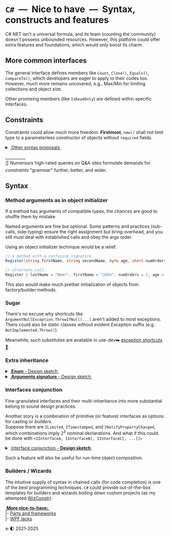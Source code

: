 # `C#`&nbsp;&nbsp;&mdash;&nbsp;&nbsp;Nice to have&nbsp;&nbsp;&mdash;&nbsp;&nbsp;Syntax, constructs and features

C#.NET isn't a universal formula, and its team (counting the community) doesn't possess unbounded resources. However, this platform could offer extra features and foundations, which would only boost its charm.

## More common interfaces

The general interface defines members like `Count`, `Clone()`, `Equals()`, `CompareTo()`, which developers are eager to apply to their codes too.\
However, much more remains uncovered, e.g., Max/Min for limiting collections and object size.

Other promising members (like `IsReadOnly`) are defined within specific interfaces.

## Constraints

Constraints could allow much more freedom. **Firstmost**, `new()` shall not limit type to a parameterless constructor of objects without `required` fields.

<details>
    <summary><ins>&nbsp;Other syntax proposals&nbsp;</ins></summary>
&nbsp;
    
```diff csharp
Flush<T>(T stream) where T :  IDisposable AND System.IO.Stream

... where T : NOT Exception

// help with not "coupling" enums
- Bonus.Calc(IEnumerable<T> months) where T : Enum
+ Bonus.Calc(IEnumerable<T> months) where T : Month OR Months // Months is Month but [Flags]
```

I long for better [numbers](cs-drawbacks.md#Numbers) in C# but meanwhile, constraints could improve the state.

```csharp
// rationally limited natural number
Retail.Price<N>(N val) where N : byte, short;

// other syntax variants
Retail.Price<N>(N val) where N : byte OR short;
Retail.Price<N>(N val) where N : byte || short;
```

To a turn (for me), numbers and constraints shall be like this sketch:

```csharp

method<N>(N arg) where N : number, N > 0 AND N < 150

method<N1, N2>(N1 left, N2 right) where N1, N2 : integer
   where N1 < 100  
   where N2 < 0

// and much more similar to your phantasy
```

</details>

\__________\
☝️ Numerours high-rated queries on Q&A sites formulate demands for _constraints_ "grammar" further, better, and wider.

## Syntax

### Method arguments as in object initializer

If a method has arguments of compatible types, the chances are good to shuffle them by mistake.

Named arguments are fine but optional. Some patterns and practices (sub-calls, side-typing) ensure the right assignment but bring overhead, and you still must deal with established calls and obey the args order.

Using an object initializer technique would be a relief.

```csharp
// a method with a confusing signature
Register(string firstName, string secondName, byte age, short numOrders, bool knownUser = false);

// alternate call
Register { lastName = "Deer", firstName = "John", numOrders = 2, age = 18 }
```

This also would make much prettier initialization of objects from factory/builder methods.

### Sugar

There's no excuse why shortcuts like `ArgumentNullException.ThrowIfNull(...)` aren't added to most exceptions. 
There could also be static classes without evident _Exception_ suffix (e.g. `NotImplemented.Throw()`). 

Meanwhile, such substitutes are available in use-dev➡️ [exception shortcuts](https://github.com/Kyriosity/use-dev/tree/main/src/TuttiFrutti/ExtensionsTests/Exceptions) 🧪.

### Extra inheritance

<details>
<summary><ins>&nbsp;<b>Enum</b> - Design sketch&nbsp;</ins></summary>
&nbsp;

```csharp
enum FundamentalState 
{
    Solid,
    Liquid,
    Gas,
    Plasma
}

enum AppliedTheoryState : FundamentalStates
{
    CrystallLiquid,
    BoseEinsteinCondensate,
    NeutronDegenerate,
    QuarkGluonPlasma,
}

[Flags]
enum MyLabReagentStates : FundamentalStates
{
    Unknown = 0,
    NotApplicable
}
```

with downcast only, e.g.:

```diff csharp
-  FundamentalState state = AppliedTheoryState.Gas;
+  AppliedTheoryState state = FundamentalState.Gas;
```

---

</details>

<details>
<summary><ins>&nbsp;<b>Arguments signature</b> - Design sketch&nbsp;</ins></summary>
&nbsp;

Let's forget that long signatures are bug buddies and should be encapsulated into classes/structs or tuples. 

In fact, repetitive sequences of arguments occur (sometimes dictated by external tools), and it would be pleasing to ensure the same names are used in order.

```csharp

// one of the possible syntax through attribute
[Args("Name")]
bool Login(string name, string familyName) { ... }

[Args("Name.Western")]
void Personalize([Name], string middleName, Degree title) { ... }

Guid Register(int attempt, [Name.Western], byte age) { ... }

```

</details>

### Interfaces conjunction

Fine-granulated interfaces and their multi-inheritance into more substantial belong to sound design practices.

Another story is a combination of primitive (or feature) interfaces as options for casting or *builders*.\
Suppose there are `ILimited`, `ITimestamped`, and `INotifyPropertyChanged`, which combinations imply 2<sup>3</sup> nominal declarations. And what if this could be done with `<IInterfaceA, IInterfaceB[, IInterfaceC[, ...]]>`

<details>
<summary><ins>&nbsp;Interface conjunction - <b>Design sketch&nbsp;</ins></b></summary>
&nbsp;
    
```csharp
static class AircraftBuilder
{
// as return
        static <IAirSpecs, IPowerplant> BusinessJet(...) { ... }
        static <IAirSpecs, IPowerplant, ILoadSpecs> Cargo(...) { ... }
        static <IAirSpecs, IPowerplant, ILoadSpecs, IPassengerConfig> Liner(...) { ... }
}

// as arguments
IList<IataAirportCode> Planning.Destinations.FindOptimal(IataAirportCode from, <IAirSpecs, IPowerplant> vehicle) { ... }
void Planning.Capacity.Register(<ILoadSpecs, IPassengerConfig> transport) { ... }

```
---

</details>

Such a feature will also be useful for run-time object composition.

### Builders / Wizards

The intuitive supply of syntax in chained calls (for code completion) is one of the best programming techniques. 
`C#` could provide out-of-the-box templates for builders and wizards boiling down custom projects (as my attempted [WizConstr](https://github.com/Kyriosity/use-dev/tree/main/src/TuttiFrutti/WizConstr)).


<ins>&nbsp;**More nice-to-have:**&nbsp;</ins>\
|- [Parts and frameworks](parts/cs-lacks-parts.md)\
|- [WPF lacks](wpf/README+/wpf-drawbacks.md)

🔚 🌓 2021-2025
